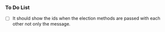### To Do List
- [ ] It should show the ids when the election methods are passed with each other not only the message.
